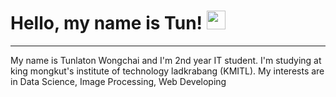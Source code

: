 # Hello, my name is Tun! <img src="https://raw.githubusercontent.com/MartinHeinz/MartinHeinz/master/wave.gif" width="30px">
<hr>
My name is Tunlaton Wongchai and I'm 2nd year IT student. I'm studying at king mongkut's institute of technology ladkrabang (KMITL).
My interests are in Data Science, Image Processing, Web Developing
